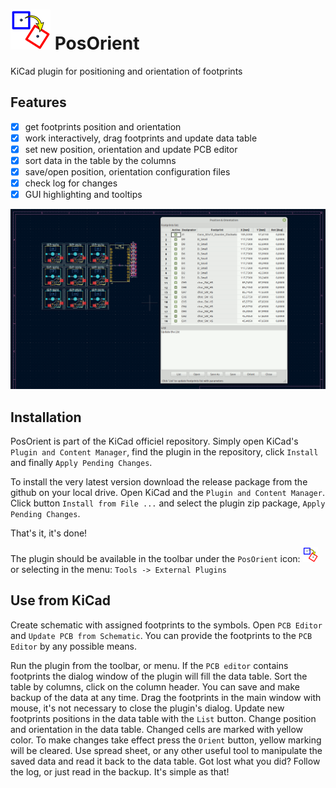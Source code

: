 # ![icon](src/resources/icon.png) PosOrient
KiCad plugin for positioning and orientation of footprints

## Features

- [x] get footprints position and orientation
- [x] work interactively, drag footprints and update data table
- [x] set new position, orientation and update PCB editor
- [x] sort data in the table by the columns
- [x] save/open position, orientation configuration files
- [x] check log for changes
- [x] GUI highlighting and tooltips

![posOrient](images/posOrient.gif)

## Installation

PosOrient is part of the KiCad officiel repository. Simply open KiCad's `Plugin and Content Manager`, find the plugin in the repository, click `Install` and finally `Apply Pending Changes`.

To install the very latest version download the release package from the github on your local drive.
Open KiCad and the `Plugin and Content Manager`.
Click button `Install from File ...` and select the plugin zip package, `Apply Pending Changes`.

That's it, it's done!

The plugin should be available in the toolbar under the `PosOrient` icon: ![small_icon](src/plugins/icon.png)
or selecting in the menu: `Tools -> External Plugins`

## Use from KiCad

Create schematic with assigned footprints to the symbols. Open `PCB Editor` and `Update PCB from Schematic`.
You can provide the footprints to the `PCB Editor` by any possible means.

Run the plugin from the toolbar, or menu. If the `PCB editor` contains footprints the dialog window of the plugin will fill the data table. Sort the table by columns, click on the column header. You can save and make backup of the data at any time. Drag the footprints in the main window with mouse, it's not necessary to close the plugin's dialog. Update new footprints positions in the data table with the `List` button. Change position and orientation in the data table. Changed cells are marked with yellow color. To make changes take effect press the `Orient` button, yellow marking will be cleared. Use spread sheet, or any other useful tool to manipulate the saved data and read it back to the data table. Got lost what you did? Follow the log, or just read in the backup. It's simple as that!